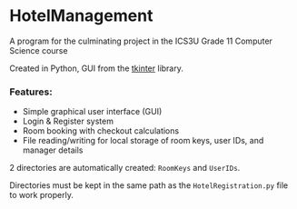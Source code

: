 # HotelManagement

A program for the culminating project in the ICS3U Grade 11 Computer Science course

Created in Python, GUI from the [tkinter](https://docs.python.org/3/library/tkinter.html) library.

### Features:
 * Simple graphical user interface (GUI)
 * Login & Register system
 * Room booking with checkout calculations
 * File reading/writing for local storage of room keys, user IDs, and manager details

2 directories are automatically created: `RoomKeys` and `UserIDs`.

Directories must be kept in the same path as the `HotelRegistration.py` file to work properly.

